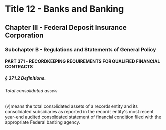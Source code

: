 
# Title 12 - Banks and Banking
## Chapter III - Federal Deposit Insurance Corporation
### Subchapter B - Regulations and Statements of General Policy
#### PART 371 - RECORDKEEPING REQUIREMENTS FOR QUALIFIED FINANCIAL CONTRACTS
##### § 371.2 Definitions.
###### Total consolidated assets

(v)means the total consolidated assets of a records entity and its consolidated subsidiaries as reported in the records entity's most recent year-end audited consolidated statement of financial condition filed with the appropriate Federal banking agency.

